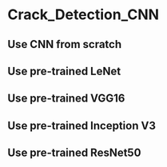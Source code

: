 # Crack_Detection_CNN


## Use CNN from scratch


## Use pre-trained LeNet



## Use pre-trained VGG16


## Use pre-trained Inception V3




## Use pre-trained ResNet50
